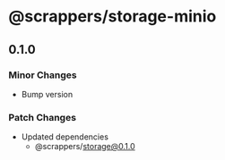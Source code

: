 # @scrappers/storage-minio

## 0.1.0

### Minor Changes

- Bump version

### Patch Changes

- Updated dependencies
  - @scrappers/storage@0.1.0
